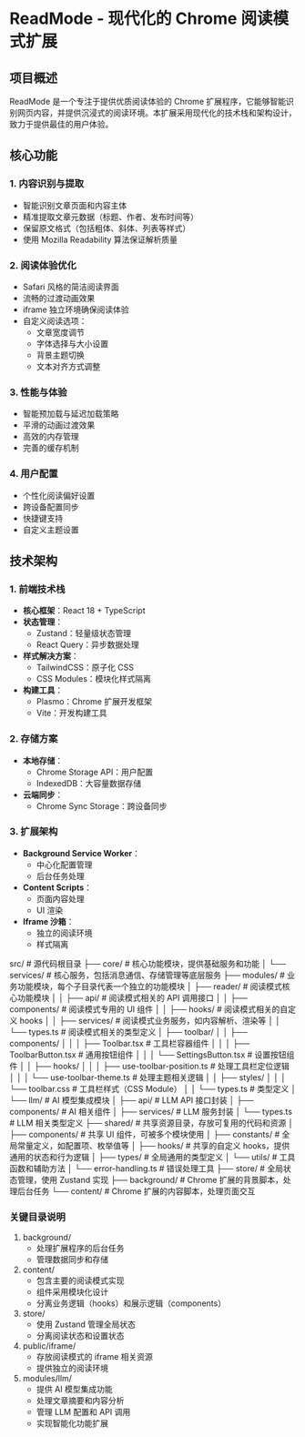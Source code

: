 # ReadMode - 现代化的 Chrome 阅读模式扩展

## 项目概述
ReadMode 是一个专注于提供优质阅读体验的 Chrome 扩展程序，它能够智能识别网页内容，并提供沉浸式的阅读环境。本扩展采用现代化的技术栈和架构设计，致力于提供最佳的用户体验。

## 核心功能

### 1. 内容识别与提取
- 智能识别文章页面和内容主体
- 精准提取文章元数据（标题、作者、发布时间等）
- 保留原文格式（包括粗体、斜体、列表等样式）
- 使用 Mozilla Readability 算法保证解析质量

### 2. 阅读体验优化
- Safari 风格的简洁阅读界面
- 流畅的过渡动画效果
- iframe 独立环境确保阅读体验
- 自定义阅读选项：
  - 文章宽度调节
  - 字体选择与大小设置
  - 背景主题切换
  - 文本对齐方式调整

### 3. 性能与体验
- 智能预加载与延迟加载策略
- 平滑的动画过渡效果
- 高效的内存管理
- 完善的缓存机制

### 4. 用户配置
- 个性化阅读偏好设置
- 跨设备配置同步
- 快捷键支持
- 自定义主题设置

## 技术架构

### 1. 前端技术栈
- **核心框架**：React 18 + TypeScript
- **状态管理**：
  - Zustand：轻量级状态管理
  - React Query：异步数据处理
- **样式解决方案**：
  - TailwindCSS：原子化 CSS
  - CSS Modules：模块化样式隔离
- **构建工具**：
  - Plasmo：Chrome 扩展开发框架
  - Vite：开发构建工具

### 2. 存储方案
- **本地存储**：
  - Chrome Storage API：用户配置
  - IndexedDB：大容量数据存储
- **云端同步**：
  - Chrome Sync Storage：跨设备同步

### 3. 扩展架构
- **Background Service Worker**：
  - 中心化配置管理
  - 后台任务处理
- **Content Scripts**：
  - 页面内容处理
  - UI 渲染
- **Iframe 沙箱**：
  - 独立的阅读环境
  - 样式隔离

src/                      # 源代码根目录
├── core/                 # 核心功能模块，提供基础服务和功能
│   └── services/         # 核心服务，包括消息通信、存储管理等底层服务
├── modules/              # 业务功能模块，每个子目录代表一个独立的功能模块
│   ├── reader/           # 阅读模式核心功能模块
│   │   ├── api/         # 阅读模式相关的 API 调用接口
│   │   ├── components/  # 阅读模式专用的 UI 组件
│   │   ├── hooks/       # 阅读模式相关的自定义 hooks
│   │   ├── services/    # 阅读模式业务服务，如内容解析、渲染等
│   │   └── types.ts     # 阅读模式相关的类型定义
│   ├── toolbar/
│   │   ├── components/
│   │   │   ├── Toolbar.tsx          # 工具栏容器组件
│   │   │   ├── ToolbarButton.tsx    # 通用按钮组件
│   │   │   └── SettingsButton.tsx   # 设置按钮组件
│   │   ├── hooks/
│   │   │   ├── use-toolbar-position.ts  # 处理工具栏定位逻辑
│   │   │   └── use-toolbar-theme.ts     # 处理主题相关逻辑
│   │   ├── styles/
│   │   │   └── toolbar.css          # 工具栏样式（CSS Module）
│   │   └── types.ts                 # 类型定义
│   └── llm/             # AI 模型集成模块
│       ├── api/         # LLM API 接口封装
│       ├── components/  # AI 相关组件
│       ├── services/    # LLM 服务封装
│       └── types.ts     # LLM 相关类型定义
├── shared/              # 共享资源目录，存放可复用的代码和资源
│   ├── components/      # 共享 UI 组件，可被多个模块使用
│   ├── constants/       # 全局常量定义，如配置项、枚举值等
│   ├── hooks/           # 共享的自定义 hooks，提供通用的状态和行为逻辑
│   ├── types/           # 全局通用的类型定义
│   └── utils/           # 工具函数和辅助方法
│       └── error-handling.ts  # 错误处理工具
├── store/               # 全局状态管理，使用 Zustand 实现
├── background/          # Chrome 扩展的背景脚本，处理后台任务
└── content/             # Chrome 扩展的内容脚本，处理页面交互


### 关键目录说明
1. background/
    - 处理扩展程序的后台任务
    - 管理数据同步和存储
2. content/
    - 包含主要的阅读模式实现
    - 组件采用模块化设计
    - 分离业务逻辑（hooks）和展示逻辑（components）
3. store/
    - 使用 Zustand 管理全局状态
    - 分离阅读状态和设置状态
4. public/iframe/
    - 存放阅读模式的 iframe 相关资源
    - 提供独立的阅读环境
5. modules/llm/
    - 提供 AI 模型集成功能
    - 处理文章摘要和内容分析
    - 管理 LLM 配置和 API 调用
    - 实现智能化功能扩展